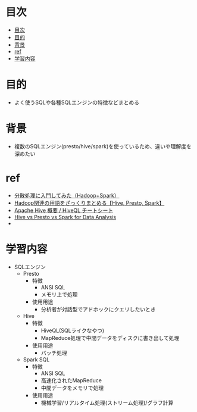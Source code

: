# 目次
- [目次](#目次)
- [目的](#目的)
- [背景](#背景)
- [ref](#ref)
- [学習内容](#学習内容)
# 目的
- よく使うSQLや各種SQLエンジンの特徴などまとめる
# 背景
- 複数のSQLエンジン(presto/hive/spark)を使っているため、違いや理解度を深めたい
# ref
- [分散処理に入門してみた（Hadoop+Spark）](https://www.casleyconsulting.co.jp/blog/engineer/150/)
- [Hadoop関連の用語をざっくりまとめる【Hive, Presto, Spark】](https://qiita.com/tetsuro731/items/64abce51021c904bb7ab#%E3%82%AF%E3%82%A8%E3%83%AA%E3%82%A8%E3%83%B3%E3%82%B8%E3%83%B3)
- [Apache Hive 概要 / HiveQL チートシート](https://qiita.com/esakik/items/c9659e2496362b914e6d)
- [Hive vs Presto vs Spark for Data Analysis](https://ahana.io/learn/comparisons/hive-vs-presto-vs-spark/)
- []()
# 学習内容
- SQLエンジン
  - Presto
    - 特徴
      - ANSI SQL
      - メモリ上で処理
    - 使用用途
      - 分析者が対話型でアドホックにクエリしたいとき
  - Hive
    - 特徴
      - HiveQL(SQLライクなやつ)
      - MapReduce処理で中間データをディスクに書き出して処理
    - 使用用途 
      - バッチ処理
  - Spark SQL
    - 特徴
      - ANSI SQL
      - 高速化されたMapReduce
      - 中間データをメモリで処理
    - 使用用途
      - 機械学習/リアルタイム処理(ストリーム処理)/グラフ計算
